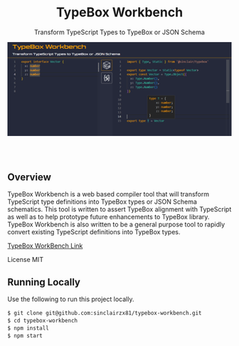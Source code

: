 <div align='center'>

<h1>TypeBox Workbench</h1>

<p>Transform TypeScript Types to TypeBox or JSON Schema</p>
	
<a href="https://sinclairzx81.github.io/typebox-workbench/"><img src="typebox.png" /></a>

<br />
<br />

</div>

## Overview

TypeBox Workbench is a web based compiler tool that will transform TypeScript type definitions into TypeBox types or JSON Schema schematics. This tool is written to assert TypeBox alignment with TypeScript as well as to help prototype future enhancements to TypeBox library. TypeBox Workbench is also written to be a general purpose tool to rapidly convert existing TypeScript definitions into TypeBox types.

[TypeBox WorkBench Link](https://sinclairzx81.github.io/typebox-workbench/)

License MIT

## Running Locally

Use the following to run this project locally.

```bash
$ git clone git@github.com:sinclairzx81/typebox-workbench.git
$ cd typebox-workbench
$ npm install
$ npm start
```